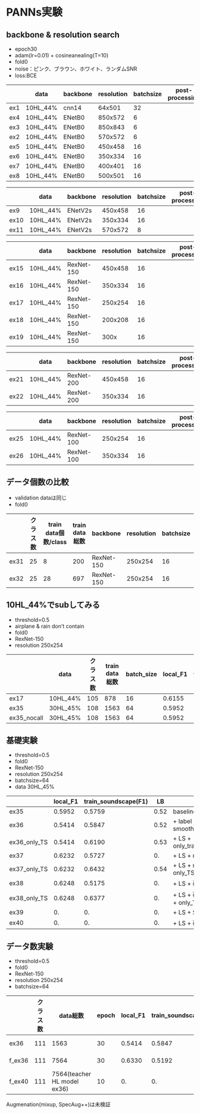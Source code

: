 # PANNs実験

## backbone & resolution search

+ epoch30
+ adam(lr=0.01) + cosineanealing(T=10)
+ fold0
+ noise：ピンク、ブラウン、ホワイト、ランダムSNR 
+ loss:BCE

||data|backbone|resolution|batchsize|post-processing|local_F1|train_soundscape(F1)|memo|
|---|---|---|---|---|---|---|---|---|
|ex1|10HL_44%|cnn14|64x501|32||0.1470|
|ex4|10HL_44%|ENetB0|850x572|6||0.3218
|ex3|10HL_44%|ENetB0|850x843|6||0.2537
|ex2|10HL_44%|ENetB0|570x572|6||0.3753||hop_size=190
|ex5|10HL_44%|ENetB0|450x458|16||**0.5465**||hop_size=350
|ex6|10HL_44%|ENetB0|350x334|16||0.4094||hop_size=480
|ex7|10HL_44%|ENetB0|400x401|16||0.4495||hop_size=400
|ex8|10HL_44%|ENetB0|500x501|16||0.4131||hop_size=320

||data|backbone|resolution|batchsize|post-processing|local_F1|train_soundscape(F1)|memo|
|---|---|---|---|---|---|---|---|---|
|ex9|10HL_44%|ENetV2s|450x458|16||**0.5978**|
|ex10|10HL_44%|ENetV2s|350x334|16||0.5537|
|ex11|10HL_44%|ENetV2s|570x572|8||0.4825|

||data|backbone|resolution|batchsize|post-processing|local_F1|train_soundscape(F1)|memo|
|---|---|---|---|---|---|---|---|---|
|ex15|10HL_44%|RexNet-150|450x458|16||0.3440|
|ex16|10HL_44%|RexNet-150|350x334|16||0.4977|
|ex17|10HL_44%|RexNet-150|250x254|16||**0.6155**|
|ex18|10HL_44%|RexNet-150|200x208|16||0.5475|
|ex19|10HL_44%|RexNet-150|300x|16||0.5309|

||data|backbone|resolution|batchsize|post-processing|local_F1|train_soundscape(F1)|memo|
|---|---|---|---|---|---|---|---|---|
|ex21|10HL_44%|RexNet-200|450x458|16||0.2485|
|ex22|10HL_44%|RexNet-200|350x334|16||0.2557|

||data|backbone|resolution|batchsize|post-processing|local_F1|train_soundscape(F1)|memo|
|---|---|---|---|---|---|---|---|---|
|ex25|10HL_44%|RexNet-100|250x254|16||0.4996|
|ex26|10HL_44%|RexNet-100|350x334|16||0.3968|

## データ個数の比較
+ validation dataは同じ
+ fold0

||クラス数|train data個数/class|train data総数|backbone|resolution|batchsize|local_F1|
|---|---|---|---|---|---|---|---|
|ex31|25|8|200|RexNet-150|250x254|16|0.6255|
|ex32|25|28|697|RexNet-150|250x254|16|0.8253|

## 10HL_44%でsubしてみる
+ threshold=0.5
+ airplane & rain don't contain
+ fold0
+ RexNet-150
+ resolution 250x254

||data|クラス数|train data総数|batch_size|local_F1|train_soundscape(F1)|LB|memo|
|---|---|---|---|---|---|---|---|---|
|ex17|10HL_44%|105|878|16|0.6155|0.5759|0.47
|ex35|30HL_45%|108|1563|64|0.5952|0.5339|0.52
|ex35_nocall|30HL_45%|108|1563|64|0.5952|0.6091|0.55

## 基礎実験
+ threshold=0.5
+ fold0
+ RexNet-150
+ resolution 250x254
+ batchsize=64
+ data 30HL_45%

||local_F1|train_soundscape(F1)|LB|memo|
|---|---|---|---|---|
|ex35|0.5952|0.5759|0.52|baseline
|ex36|0.5414|0.5847|0.52|+ label smoothing(alpha=0.1)=LS
|ex36_only_TS|0.5414|0.6190|0.53|+ LS + only_train_soundscape_species
|ex37|0.6232|0.5727|0.|+ LS + mixup(alpha=0.1)
|ex37_only_TS|0.6232|0.6432|0.54|+ LS + mixup(alpha=0.1) + only_TS
|ex38|0.6248|0.5175|0.|+ LS + 確率的mixup(alpha=0.1)
|ex38_only_TS|0.6248|0.6377|0.|+ LS + 確率的mixup(alpha=0.1) + only_TS
|ex39|0.|0.|0.|+ LS + SpecAug++
|ex40|0.|0.|0.|+ LS + 確率的SpecAug++

## データ数実験
+ threshold=0.5
+ fold0
+ RexNet-150
+ resolution 250x254
+ batchsize=64

||クラス数|data総数|epoch|local_F1|train_soundscape(F1)|LB|memo|
|---|---|---|---|---|---|---|---|
|ex36|111|1563|30|0.5414|0.5847|0.52|baseline + LS
|f_ex36|111|7564|30|0.6330|0.5192|0.45|baseline + LS
|f_ex40|111|7564(teacher HL model ex36)|10|0.|0.|0.|baseline + LS

Augmenation(mixup, SpecAug++)は未検証
